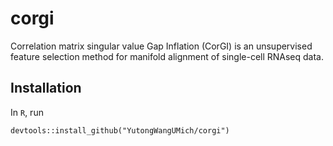 # corgi

Correlation matrix singular value Gap Inflation (CorGI) is an unsupervised feature selection method for manifold alignment of single-cell RNAseq data.

## Installation

In `R`, run

```
devtools::install_github("YutongWangUMich/corgi")
```
